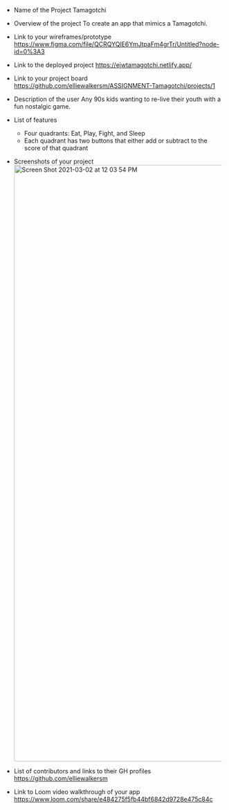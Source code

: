 * Name of the Project
  Tamagotchi

* Overview of the project
  To create an app that mimics a Tamagotchi.

* Link to your wireframes/prototype
  https://www.figma.com/file/QCRQYQlE6YmJtpaFm4grTr/Untitled?node-id=0%3A3

* Link to the deployed project
  https://ejwtamagotchi.netlify.app/

* Link to your project board
  https://github.com/elliewalkersm/ASSIGNMENT-Tamagotchi/projects/1

* Description of the user
  Any 90s kids wanting to re-live their youth with a fun nostalgic game.

* List of features
  - Four quadrants: Eat, Play, Fight, and Sleep
  - Each quadrant has two buttons that either add or subtract to the score of that quadrant

* Screenshots of your project
  <img width="1378" alt="Screen Shot 2021-03-02 at 12 03 54 PM" src="https://user-images.githubusercontent.com/76851756/109693670-8f324000-7b4f-11eb-8599-4b627ec1e4dd.png">

* List of contributors and links to their GH profiles
  https://github.com/elliewalkersm

* Link to Loom video walkthrough of your app
  https://www.loom.com/share/e484275f5fb44bf6842d9728e475c84c

